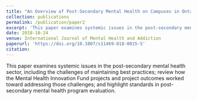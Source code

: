 ```yaml
---
title: "An Overview of Post-Secondary Mental Health on Campuses in Ontario: Challenges and Successes"
collection: publications
permalink: /publication/paper2
excerpt: 'This paper examines systemic issues in the post-secondary mental health sector, including the challenges of maintaining best practices; review how the Mental Health Innovation Fund projects and project outcomes worked toward addressing those challenges; and highlight standards in post-secondary mental health program evaluation.'
date: 2018-10-24
venue: International Journal of Mental Health and Addiction 
paperurl: 'https://doi.org/10.1007/s11469-018-0015-5'
citation: 
---
```

This paper examines systemic issues in the post-secondary mental health sector, including the challenges of maintaining best practices; review how the Mental Health Innovation Fund projects and project outcomes worked toward addressing those challenges; and highlight standards in post-secondary mental health program evaluation.